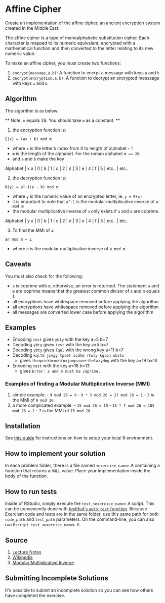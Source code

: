 # Affine Cipher 

Create an implementation of the affine cipher,
an ancient encryption system created in the Middle East.
 
The affine cipher is a type of monoalphabetic substitution cipher.
Each character is mapped to its numeric equivalent, encrypted with
a mathematical function and then converted to the letter relating to
its new numeric value. 

To make an affine cipher, you must create two functions:

1. `encrypt(message,a,b)`: A function to encrpt a message with keys `a` and `b`
2. `decrypt(encryption,a,b)`: A function to decrypt an encrypted messsage with keys `a` and `b`

## Algorithm 

The algorithm is as below:
 
** Note: `m` equals 26. You should take `m` as a constant. ** 
 
1. the encryption function is:
 
  `E(x) = (ax + b) mod m`
  *  where `x` is the letter's index from 0 to length of alphabet - 1
  *  `m` is the length of the alphabet. For the roman alphabet `m == 26`.
  *  and `a` and `b` make the key
  
  Alphabet | x
a | 0 |
b | 1 |
c | 2 | 
d | 3 |
e | 4 |
f | 5 |
etc.. | etc..
  
2. the decryption function is:
 
  `D(y) = a^-1(y - b) mod m`
  *  where `y` is the numeric value of an encrypted letter, ie. `y = E(x)`
  *  it is important to note that `a^-1` is the modular multiplicative inverse
     of `a mod m`
  *  the modular multiplicative inverse of `a` only exists if `a` and `m` are
     coprime.
     
  Alphabet | y
a | 0 |
b | 1 |
c | 2 | 
d | 3 |
e | 4 |
f | 5 |
etc.. | etc..
     
3. To find the MMI of `a`:

  `an mod m = 1`
  *  where `n` is the modular multiplicative inverse of `a mod m`
  
## Caveats

You must also check for the following:
* `a` is coprime with `m`, otherwise, an error is returned. The statement `a` and `m` are coprime means that the greatest common divisor of `a` and `m` equals 1.
* all encryptions have whitespace removed before applying the algorithm
* all encryptions have whitespace removed before applying the algorithm
* all messages are converted lower case before applying the algorithm

## Examples

 * Encoding `test` gives `ybty` with the key a=5 b=7
 * Decoding `ybty` gives `test` with the key a=5 b=7
 * Decoding `ybty` gives `lqul` with the wrong key a=11 b=7
 * Decoding `kqlfd jzvgy tpaet icdhm rtwly kqlon ubstx`
   - gives `thequickbrownfoxjumpsoverthelazydog` with the key a=19 b=13
 * Encoding `test` with the key a=18 b=13
   - gives `Error: a and m must be coprime.`

### Examples of finding a Modular Multiplicative Inverse (MMI)

  1. simple example:
    - `9 mod 26 = 9`
    - `9 * 3 mod 26 = 27 mod 26 = 1`
    - `3` is the MMI of `9 mod 26`
  2. a more complicated example:
    - `15 mod 26 = 15`
    - `15 * 7 mod 26 = 105 mod 26 = 1`
    - `7` is the MMI of `15 mod 26`


## Installation
See [this guide](https://exercism.io/tracks/r/installation) for instructions on how to setup your local R environment.

## How to implement your solution
In each problem folder, there is a file named `<exercise_name>.R` containing a function that returns a `NULL` value. Place your implementation inside the body of the function.

## How to run tests

Inside of RStudio, simply execute the `test_<exercise_name>.R` script. This can be conveniently done with [testthat's `auto_test` function](https://www.rdocumentation.org/packages/testthat/topics/auto_test). Because Exercism code and tests are in the same folder, use this same path for both `code_path` and `test_path` parameters. On the command-line, you can also run `Rscript test_<exercise_name>.R`.


## Source

1. [Lecture Notes](http://pi.math.cornell.edu/~kozdron/Teaching/Cornell/135Summer06/Handouts/affine.pdf)
2. [Wikipedia](https://en.wikipedia.org/wiki/Modular_multiplicative_inverse) 
3. [Modular Multiplicative Inverse](https://en.wikipedia.org/wiki/Modular_multiplicative_inverse)

## Submitting Incomplete Solutions
It's possible to submit an incomplete solution so you can see how others have completed the exercise.
